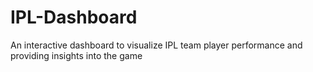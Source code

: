 # IPL-Dashboard
An interactive dashboard to visualize IPL team player performance and providing insights into the game 
